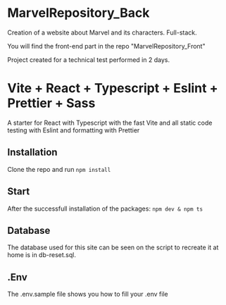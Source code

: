 # MarvelRepository_Back

Creation of a website about Marvel and its characters. Full-stack.

You will find the front-end part in the repo "MarvelRepository_Front"

Project created for a technical test performed in 2 days.

# Vite + React + Typescript + Eslint + Prettier + Sass

A starter for React with Typescript with the fast Vite and all static code testing with Eslint and formatting with Prettier

## Installation

Clone the repo and run `npm install`

## Start

After the successfull installation of the packages: `npm dev & npm ts`

## Database

The database used for this site can be seen on the script to recreate it at home is in db-reset.sql.

## .Env

The .env.sample file shows you how to fill your .env file
